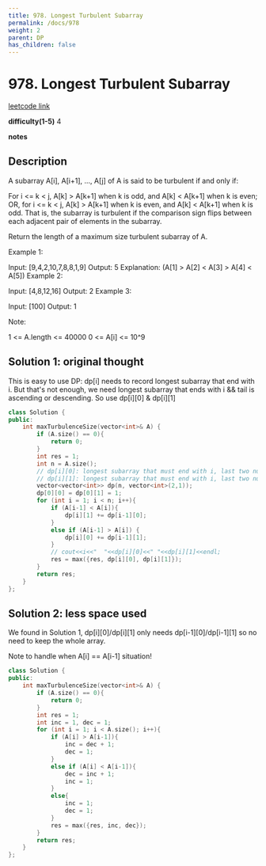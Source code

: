 ```yaml
---
title: 978. Longest Turbulent Subarray
permalink: /docs/978
weight: 2
parent: DP
has_children: false
---
```

# 978. Longest Turbulent Subarray
[leetcode link](https://leetcode.com/problems/longest-turbulent-subarray/)

**difficulty(1-5)** 
4

**notes**   


## Description
A subarray A[i], A[i+1], ..., A[j] of A is said to be turbulent if and only if:

For i <= k < j, A[k] > A[k+1] when k is odd, and A[k] < A[k+1] when k is even;
OR, for i <= k < j, A[k] > A[k+1] when k is even, and A[k] < A[k+1] when k is odd.
That is, the subarray is turbulent if the comparison sign flips between each adjacent pair of elements in the subarray.

Return the length of a maximum size turbulent subarray of A.

 

Example 1:

Input: [9,4,2,10,7,8,8,1,9]
Output: 5
Explanation: (A[1] > A[2] < A[3] > A[4] < A[5])
Example 2:

Input: [4,8,12,16]
Output: 2
Example 3:

Input: [100]
Output: 1
 

Note:

1 <= A.length <= 40000
0 <= A[i] <= 10^9

## Solution 1: original thought
This is easy to use DP:
dp[i] needs to record longest subarray that end with i. 
But that's not enough, we need longest subarray that ends with i && tail is ascending
or descending. 
So use dp[i][0] & dp[i][1]
```c++
class Solution {
public:
    int maxTurbulenceSize(vector<int>& A) {
        if (A.size() == 0){
            return 0;
        }
        int res = 1;
        int n = A.size();
        // dp[i][0]: longest subarray that must end with i, last two numbers are descending
        // dp[i][1]: longest subarray that must end with i, last two numbers are ascending
        vector<vector<int>> dp(n, vector<int>(2,1));
        dp[0][0] = dp[0][1] = 1;
        for (int i = 1; i < n; i++){
            if (A[i-1] < A[i]){
                dp[i][1] += dp[i-1][0];
            }
            else if (A[i-1] > A[i]) {
                dp[i][0] += dp[i-1][1];
            }
            // cout<<i<<"  "<<dp[i][0]<<" "<<dp[i][1]<<endl;
            res = max({res, dp[i][0], dp[i][1]});
        }
        return res;
    }
};
```

## Solution 2: less space used
We found in Solution 1, dp[i][0]/dp[i][1] only needs dp[i-1][0]/dp[i-1][1] so 
no need to keep the whole array. 

Note to handle when A[i] == A[i-1] situation!

```c++
class Solution {
public:
    int maxTurbulenceSize(vector<int>& A) {
        if (A.size() == 0){
            return 0;
        }
        int res = 1;
        int inc = 1, dec = 1;
        for (int i = 1; i < A.size(); i++){
            if (A[i] > A[i-1]){
                inc = dec + 1;
                dec = 1;
            }
            else if (A[i] < A[i-1]){
                dec = inc + 1;
                inc = 1;
            }
            else{
                inc = 1;
                dec = 1;
            }
            res = max({res, inc, dec});
        }
        return res;
    }
};
```

<!-- 
Default label
{: .label }

Blue label
{: .label .label-blue }

Stable
{: .label .label-green }

New release
{: .label .label-purple }

Coming soon
{: .label .label-yellow }

Deprecated
{: .label .label-red } -->
